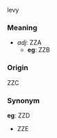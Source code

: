 levy
### Meaning
+ _adj_: ZZA
    + __eg__: ZZB

### Origin

ZZC

### Synonym

__eg__: ZZD

+ ZZE


